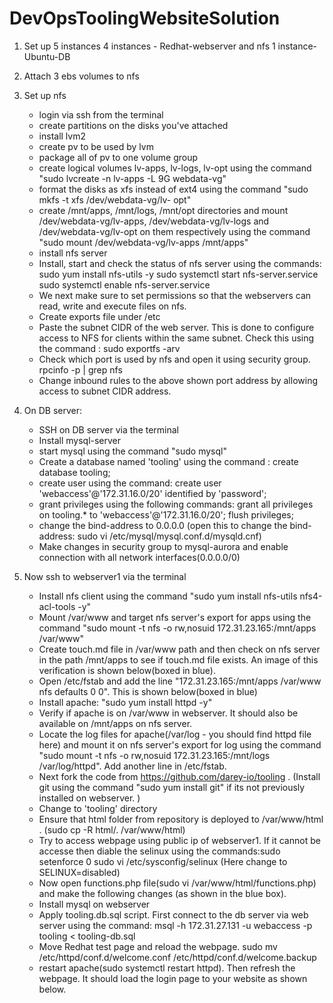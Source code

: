 # DevOpsToolingWebsiteSolution

1) Set up 5 instances
      4 instances - Redhat-webserver and nfs
      1 instance-Ubuntu-DB
2) Attach 3 ebs volumes to nfs
3) Set up nfs
      * login via ssh from the terminal
      * create partitions on the disks you've attached
      * install lvm2
      * create pv to be used by lvm
      * package all of pv to one volume group
      * create logical volumes lv-apps, lv-logs, lv-opt using the command "sudo lvcreate -n lv-apps -L 9G            webdata-vg"
      * format the disks as xfs instead of ext4 using the command "sudo mkfs -t xfs /dev/webdata-vg/lv-           opt"
      * create /mnt/apps, /mnt/logs, /mnt/opt directories and mount /dev/webdata-vg/lv-apps,           /dev/webdata-vg/lv-logs and /dev/webdata-vg/lv-opt on them respectively using the command "sudo mount /dev/webdata-vg/lv-apps /mnt/apps"
      * install nfs server
      * Install, start and check the status of nfs server using the commands:
            sudo yum install nfs-utils -y
            sudo systemctl start nfs-server.service
            sudo systemctl enable nfs-server.service     
      * We next make sure to set permissions so that the webservers can read, write and execute files on nfs.
      * Create exports file under /etc
      * Paste the subnet CIDR of the web server. This is done to configure access to NFS for clients within the same subnet. Check this using the command : sudo exportfs -arv
      * Check which port is used by nfs and open it using security group.
            rpcinfo -p | grep nfs
      * Change inbound rules to the above shown port address by allowing access to subnet CIDR address.
      

4) On DB server:
      * SSH on DB server via the terminal
      * Install mysql-server
      * start mysql using the command "sudo mysql"
      * Create a database named 'tooling' using the command : create database tooling;
      * create user using the command: create user 'webaccess'@'172.31.16.0/20' identified by 'password';
      * grant privileges using the following commands:
            grant all privileges on tooling.* to 'webaccess'@'172.31.16.0/20';
            flush privileges;
      * change the bind-address to 0.0.0.0 (open this to change the bind-address: sudo vi /etc/mysql/mysql.conf.d/mysqld.cnf)
      * Make changes in security group to mysql-aurora and enable connection with all network interfaces(0.0.0.0/0)

 
 
 5) Now ssh to webserver1 via the terminal
      * Install nfs client using the command "sudo yum install nfs-utils nfs4-acl-tools -y"
      * Mount /var/www and target nfs server's export for apps using the command "sudo mount -t nfs -o rw,nosuid 172.31.23.165:/mnt/apps /var/www"
      * Create touch.md file in /var/www path and then check on nfs server in the path /mnt/apps to see if touch.md file exists. An image of this verification is shown below(boxed in blue).
      * Open /etc/fstab and add the line "172.31.23.165:/mnt/apps /var/www nfs defaults 0 0". This is shown below(boxed in blue)
      * Install apache: "sudo yum install httpd -y"
      * Verify if apache is on /var/www in webserver. It should also be available on /mnt/apps on nfs server.
      * Locate the log files for apache(/var/log - you should find httpd file here) and mount it on nfs server's export for log using the command "sudo mount -t nfs -o rw,nosuid 172.31.23.165:/mnt/logs /var/log/httpd". Add another line in /etc/fstab.
      * Next fork the code from https://github.com/darey-io/tooling . (Install git using the command "sudo yum install git" if its not previously installed on webserver. )
      * Change to 'tooling' directory
      * Ensure that html folder from repository is deployed to /var/www/html . (sudo cp -R html/. /var/www/html)
      * Try to access webpage using public ip of webserver1. If it cannot be accesse then diable the selinux using the commands:sudo setenforce 0
 sudo vi /etc/sysconfig/selinux   (Here change to SELINUX=disabled)  
      * Now open functions.php file(sudo vi /var/www/html/functions.php) and make the following changes (as shown in the blue box).
      * Install mysql on webserver
      * Apply tooling.db.sql script. First connect to the db server via web server using the command: msql -h 172.31.27.131 -u webaccess -p tooling < tooling-db.sql
      * Move Redhat test page and reload the webpage. sudo mv /etc/httpd/conf.d/welcome.conf /etc/httpd/conf.d/welcome.backup
      * restart apache(sudo systemctl restart httpd). Then refresh the webpage. It should load the login page to your website as shown below.
